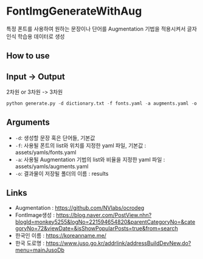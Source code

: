 # FontImgGenerateWithAug

특정 폰트를 사용하여 원하는 문장이나 단어를 Augmentation 기법을 적용시켜서 글자 인식 학습용 데이터로 생성

## How to use

## Input -> Output

2차원 or 3차원 -> 3차원

```python
python generate.py -d dictionary.txt -f fonts.yaml -a augments.yaml -o output
```

## Arguments

-   `-d`: 생성할 문장 혹은 단어들, 기본값
-   `-f`: 사용될 폰트의 list와 위치를 지정한 yaml 파일, 기본값 : assets/yamls/fonts.yaml
-   `-a`: 사용될 Augmentation 기법의 list와 비율을 지정한 yaml 파일 : assets/yamls/augments.yaml
-   `-o`: 결과물이 저장될 폴더의 이름 : results

## Links

-   Augmentation : https://github.com/NVlabs/ocrodeg
-   FontImage생성 : https://blog.naver.com/PostView.nhn?blogId=monkey5255&logNo=221594654820&parentCategoryNo=&categoryNo=72&viewDate=&isShowPopularPosts=true&from=search
-   한국인 이름 : https://koreanname.me/
-   한국 도로명 : https://www.juso.go.kr/addrlink/addressBuildDevNew.do?menu=mainJusoDb
